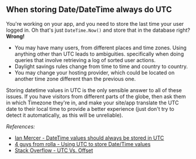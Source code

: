 When storing Date/DateTime always do UTC
------------

You're working on your app, and you need to store the last time your user logged in. Oh that's just `DateTime.Now()` and store that in the database right? **Wrong!**

* You may have many users, from different places and time zones. Using anything other than UTC leads to ambiguities. specifically when doing queries that involve retrieving a log of sorted user actions. 
* Daylight savings rules change from time to time and country to country.
* You may change your hosting provider, which could be located on another time zone different than the previous one. 

Storing datetime values in UTC is the only sensible answer to all of these issues. If you have visitors from different parts of the globe, then ask them in which Timezone they're in, and make your site/app translate the UTC date to their local time to provide a better experience (just don't try to detect it automatically, as this will be unreliable). 

_References:_
* [Ian Mercer - DateTime values should always be stored in UTC](http://blog.abodit.com/2010/02/datetime-values-should-always-be-stored-in-utc)
* [4 guys from rolla - Using UTC to store Date/Time values](http://www.4guysfromrolla.com/articles/081507-1.aspx)
* [Stack Overflow - UTC Vs. Offset](http://stackoverflow.com/questions/4715620/storing-datetime-utc-vs-storing-datetimeoffset)
